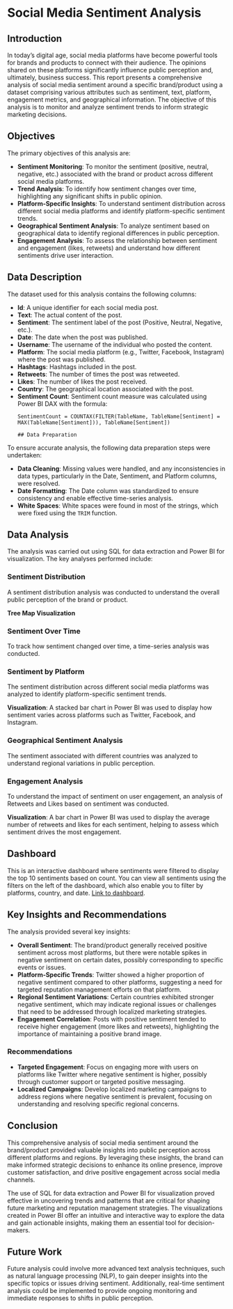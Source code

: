 # Social Media Sentiment Analysis

## Introduction

In today’s digital age, social media platforms have become powerful tools for brands and products to connect with their audience. The opinions shared on these platforms significantly influence public perception and, ultimately, business success. This report presents a comprehensive analysis of social media sentiment around a specific brand/product using a dataset comprising various attributes such as sentiment, text, platform, engagement metrics, and geographical information. The objective of this analysis is to monitor and analyze sentiment trends to inform strategic marketing decisions.

## Objectives

The primary objectives of this analysis are:

- **Sentiment Monitoring**: To monitor the sentiment (positive, neutral, negative, etc.) associated with the brand or product across different social media platforms.
- **Trend Analysis**: To identify how sentiment changes over time, highlighting any significant shifts in public opinion.
- **Platform-Specific Insights**: To understand sentiment distribution across different social media platforms and identify platform-specific sentiment trends.
- **Geographical Sentiment Analysis**: To analyze sentiment based on geographical data to identify regional differences in public perception.
- **Engagement Analysis**: To assess the relationship between sentiment and engagement (likes, retweets) and understand how different sentiments drive user interaction.

## Data Description

The dataset used for this analysis contains the following columns:

- **Id**: A unique identifier for each social media post.
- **Text**: The actual content of the post.
- **Sentiment**: The sentiment label of the post (Positive, Neutral, Negative, etc.).
- **Date**: The date when the post was published.
- **Username**: The username of the individual who posted the content.
- **Platform**: The social media platform (e.g., Twitter, Facebook, Instagram) where the post was published.
- **Hashtags**: Hashtags included in the post.
- **Retweets**: The number of times the post was retweeted.
- **Likes**: The number of likes the post received.
- **Country**: The geographical location associated with the post.
- **Sentiment Count**: Sentiment count measure was calculated using Power BI DAX with the formula:
  ```DAX
  SentimentCount = COUNTAX(FILTER(TableName, TableName[Sentiment] = MAX(TableName[Sentiment])), TableName[Sentiment])

  ## Data Preparation

To ensure accurate analysis, the following data preparation steps were undertaken:

- **Data Cleaning**: Missing values were handled, and any inconsistencies in data types, particularly in the Date, Sentiment, and Platform columns, were resolved.
- **Date Formatting**: The Date column was standardized to ensure consistency and enable effective time-series analysis.
- **White Spaces**: White spaces were found in most of the strings, which were fixed using the `TRIM` function.

## Data Analysis

The analysis was carried out using SQL for data extraction and Power BI for visualization. The key analyses performed include:

### Sentiment Distribution

A sentiment distribution analysis was conducted to understand the overall public perception of the brand or product.

**Tree Map Visualization**

### Sentiment Over Time

To track how sentiment changed over time, a time-series analysis was conducted.

### Sentiment by Platform

The sentiment distribution across different social media platforms was analyzed to identify platform-specific sentiment trends.

**Visualization**: A stacked bar chart in Power BI was used to display how sentiment varies across platforms such as Twitter, Facebook, and Instagram.

### Geographical Sentiment Analysis

The sentiment associated with different countries was analyzed to understand regional variations in public perception.

### Engagement Analysis

To understand the impact of sentiment on user engagement, an analysis of Retweets and Likes based on sentiment was conducted.

**Visualization**: A bar chart in Power BI was used to display the average number of retweets and likes for each sentiment, helping to assess which sentiment drives the most engagement.

## Dashboard

This is an interactive dashboard where sentiments were filtered to display the top 10 sentiments based on count. You can view all sentiments using the filters on the left of the dashboard, which also enable you to filter by platforms, country, and date. [Link to dashboard](#).

## Key Insights and Recommendations

The analysis provided several key insights:

- **Overall Sentiment**: The brand/product generally received positive sentiment across most platforms, but there were notable spikes in negative sentiment on certain dates, possibly corresponding to specific events or issues.
- **Platform-Specific Trends**: Twitter showed a higher proportion of negative sentiment compared to other platforms, suggesting a need for targeted reputation management efforts on that platform.
- **Regional Sentiment Variations**: Certain countries exhibited stronger negative sentiment, which may indicate regional issues or challenges that need to be addressed through localized marketing strategies.
- **Engagement Correlation**: Posts with positive sentiment tended to receive higher engagement (more likes and retweets), highlighting the importance of maintaining a positive brand image.

### Recommendations

- **Targeted Engagement**: Focus on engaging more with users on platforms like Twitter where negative sentiment is higher, possibly through customer support or targeted positive messaging.
- **Localized Campaigns**: Develop localized marketing campaigns to address regions where negative sentiment is prevalent, focusing on understanding and resolving specific regional concerns.

## Conclusion

This comprehensive analysis of social media sentiment around the brand/product provided valuable insights into public perception across different platforms and regions. By leveraging these insights, the brand can make informed strategic decisions to enhance its online presence, improve customer satisfaction, and drive positive engagement across social media channels.

The use of SQL for data extraction and Power BI for visualization proved effective in uncovering trends and patterns that are critical for shaping future marketing and reputation management strategies. The visualizations created in Power BI offer an intuitive and interactive way to explore the data and gain actionable insights, making them an essential tool for decision-makers.

## Future Work

Future analysis could involve more advanced text analysis techniques, such as natural language processing (NLP), to gain deeper insights into the specific topics or issues driving sentiment. Additionally, real-time sentiment analysis could be implemented to provide ongoing monitoring and immediate responses to shifts in public perception.

